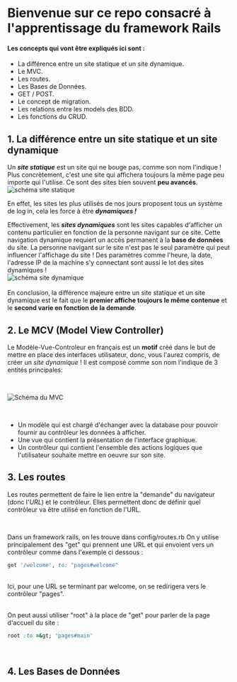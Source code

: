# Bienvenue sur ce repo consacré à l'apprentissage du framework Rails

#### Les concepts qui vont être expliqués ici sont :

* La différence entre un site statique et un site dynamique.
* Le MVC.
* Les routes.
* Les Bases de Données.
* GET / POST.
* Le concept de migration.
* Les relations entre les models des BDD.
* Les fonctions du CRUD.

## 1. La différence entre un site statique et un site dynamique
Un **_site statique_** est un site qui ne bouge pas, comme son nom l'indique ! Plus concrètement, c'est une site qui affichera toujours la même page peu importe qui l'utilise. Ce sont des sites bien souvent **peu avancés**. 
<br />
![schéma site statique](https://image.noelshack.com/fichiers/2018/05/1/1517240782-statique.jpg)
<br />

En effet, les sites les plus utilisés de nos jours proposent tous un système de log in, cela les force à être **_dynamiques !_**

Effectivement, les **_sites dynamiques_** sont les sites capables d'afficher un contenu particulier en fonction de la personne navigant sur ce site. Cette navigation dynamique requiert un accès permanent à la **base de données** du site.
La personne navigant sur le site n'est pas le seul paramètre qui peut influencer l'affichage du site ! Des paramètres comme l'heure, la date, l'adresse IP de la machine s'y connectant sont aussi le lot des sites dynamiques !
<br />
![schéma site dynamique](https://image.noelshack.com/fichiers/2018/05/1/1517240786-dynamique.png)
<br />
<br />
En conclusion, la différence majeure entre un site statique et un site dynamique est le fait que le **premier affiche toujours le même contenue** et le **second varie en fonction de la demande**.

## 2. Le MCV (Model View Controller)
Le Modèle-Vue-Controleur en français est un **motif** créé dans le but de mettre en place des interfaces utilisateur, donc, vous l'aurez compris, de créer un _site dynamique_ !
Il est composé comme son nom l'indique de 3 entités principales:

<br />

![Schéma du MVC](https://image.noelshack.com/fichiers/2018/05/1/1517241703-mvc.png)

<br />

* Un modèle qui est chargé d'échanger avec la database pour pouvoir fournir au contrôleur les données à afficher.
* Une vue qui contient la présentation de l'interface graphique.
* Un contrôleur qui contient l'ensemble des actions logiques que l'utilisateur souhaite mettre en oeuvre sur son site.

## 3. Les routes
Les routes permettent de faire le lien entre la "demande" du navigateur (donc l'_URL_) et le contrôleur.
Elles permettent donc de définir quel contrôleur va être utilisé en fonction de l'URL.

<br />

Dans un framework rails, on les trouve dans config/routes.rb
On y utilise principalement des "get" qui prennent une URL et qui envoient vers un contrôleur comme dans l'exemple ci dessous : 
```ruby
get '/welcome', to: "pages#welcome"
```
<br />
Ici, pour une URL se terminant par welcome, on se redirigera vers le contrôleur "pages".

<br />
<br />

On peut aussi utiliser "root" à la place de "get" pour parler de la page d'accueil du site :
```ruby
root :to =&gt; 'pages#main'
```
<br />

## 4. Les Bases de Données


